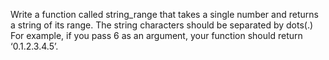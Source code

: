 Write a function called string_range that takes a single
number and returns a string of its range. The string characters
should be separated by dots(.) For example, if you pass 6 as
an argument, your function should return ‘0.1.2.3.4.5’.
